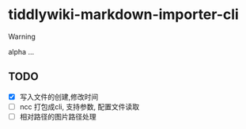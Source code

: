 # tiddlywiki-markdown-importer-cli


> [!WARNING]
> alpha ...

## TODO

- [x] 写入文件的创建,修改时间
- [ ] ncc 打包成cli, 支持参数, 配置文件读取
- [ ] 相对路径的图片路径处理